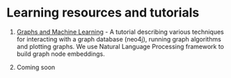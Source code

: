 # Learning resources and tutorials

1. [Graphs and Machine Learning](./machine-learning-in-networks) - 
A tutorial describing various techniques for interacting with a graph database (neo4j),
running graph algorithms and plotting graphs.
We use Natural Language Processing framework to build graph node embeddings.

2. Coming soon
